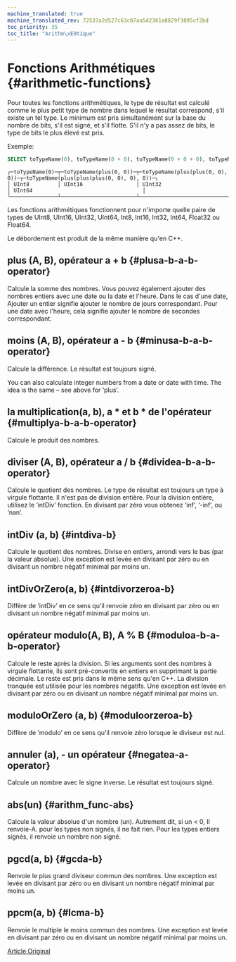 ```yaml
---
machine_translated: true
machine_translated_rev: 72537a2d527c63c07aa5d2361a8829f3895cf2bd
toc_priority: 35
toc_title: "Arithm\xE9tique"
---
```


# Fonctions Arithmétiques {#arithmetic-functions}

Pour toutes les fonctions arithmétiques, le type de résultat est calculé comme le plus petit type de nombre dans lequel le résultat correspond, s'il existe un tel type. Le minimum est pris simultanément sur la base du nombre de bits, s'il est signé, et s'il flotte. S'il n'y a pas assez de bits, le type de bits le plus élevé est pris.

Exemple:

``` sql
SELECT toTypeName(0), toTypeName(0 + 0), toTypeName(0 + 0 + 0), toTypeName(0 + 0 + 0 + 0)
```

``` text
┌─toTypeName(0)─┬─toTypeName(plus(0, 0))─┬─toTypeName(plus(plus(0, 0), 0))─┬─toTypeName(plus(plus(plus(0, 0), 0), 0))─┐
│ UInt8         │ UInt16                 │ UInt32                          │ UInt64                                   │
└───────────────┴────────────────────────┴─────────────────────────────────┴──────────────────────────────────────────┘
```

Les fonctions arithmétiques fonctionnent pour n'importe quelle paire de types de UInt8, UInt16, UInt32, UInt64, Int8, Int16, Int32, Int64, Float32 ou Float64.

Le débordement est produit de la même manière qu'en C++.

## plus (A, B), opérateur a + b {#plusa-b-a-b-operator}

Calcule la somme des nombres.
Vous pouvez également ajouter des nombres entiers avec une date ou la date et l'heure. Dans le cas d'une date, Ajouter un entier signifie ajouter le nombre de jours correspondant. Pour une date avec l'heure, cela signifie ajouter le nombre de secondes correspondant.

## moins (A, B), opérateur a - b {#minusa-b-a-b-operator}

Calcule la différence. Le résultat est toujours signé.

You can also calculate integer numbers from a date or date with time. The idea is the same – see above for ‘plus’.

## la multiplication(a, b), a \* et b \* de l'opérateur {#multiplya-b-a-b-operator}

Calcule le produit des nombres.

## diviser (A, B), opérateur a / b {#dividea-b-a-b-operator}

Calcule le quotient des nombres. Le type de résultat est toujours un type à virgule flottante.
Il n'est pas de division entière. Pour la division entière, utilisez le ‘intDiv’ fonction.
En divisant par zéro vous obtenez ‘inf’, ‘-inf’, ou ‘nan’.

## intDiv (a, b) {#intdiva-b}

Calcule le quotient des nombres. Divise en entiers, arrondi vers le bas (par la valeur absolue).
Une exception est levée en divisant par zéro ou en divisant un nombre négatif minimal par moins un.

## intDivOrZero(a, b) {#intdivorzeroa-b}

Diffère de ‘intDiv’ en ce sens qu'il renvoie zéro en divisant par zéro ou en divisant un nombre négatif minimal par moins un.

## opérateur modulo(A, B), A % B {#moduloa-b-a-b-operator}

Calcule le reste après la division.
Si les arguments sont des nombres à virgule flottante, ils sont pré-convertis en entiers en supprimant la partie décimale.
Le reste est pris dans le même sens qu'en C++. La division tronquée est utilisée pour les nombres négatifs.
Une exception est levée en divisant par zéro ou en divisant un nombre négatif minimal par moins un.

## moduloOrZero (a, b) {#moduloorzeroa-b}

Diffère de ‘modulo’ en ce sens qu'il renvoie zéro lorsque le diviseur est nul.

## annuler (a), - un opérateur {#negatea-a-operator}

Calcule un nombre avec le signe inverse. Le résultat est toujours signé.

## abs(un) {#arithm_func-abs}

Calcule la valeur absolue d'un nombre (un). Autrement dit, si un \< 0, Il renvoie-A. pour les types non signés, il ne fait rien. Pour les types entiers signés, il renvoie un nombre non signé.

## pgcd(a, b) {#gcda-b}

Renvoie le plus grand diviseur commun des nombres.
Une exception est levée en divisant par zéro ou en divisant un nombre négatif minimal par moins un.

## ppcm(a, b) {#lcma-b}

Renvoie le multiple le moins commun des nombres.
Une exception est levée en divisant par zéro ou en divisant un nombre négatif minimal par moins un.

[Article Original](https://clickhouse.tech/docs/en/query_language/functions/arithmetic_functions/) <!--hide-->

